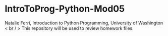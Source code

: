# IntroToProg-Python-Mod05
Natalie Ferri, Introduction to Python Programming, University of Washington < br / >
This repository will be used to review homework files.
